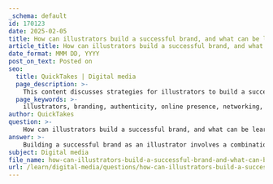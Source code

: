 ```yaml
---
_schema: default
id: 170123
date: 2025-02-05
title: How can illustrators build a successful brand, and what can be learned from case studies of notable illustrators?
article_title: How can illustrators build a successful brand, and what can be learned from case studies of notable illustrators?
date_format: MMM DD, YYYY
post_on_text: Posted on
seo:
  title: QuickTakes | Digital media
  page_description: >-
    This content discusses strategies for illustrators to build a successful brand, including the importance of authenticity, effective online presence, networking, and learning from case studies of notable illustrators.
  page_keywords: >-
    illustrators, branding, authenticity, online presence, networking, collaboration, brand strategy, case studies, successful illustrators, persistence, adaptability, sharing knowledge, creative process
author: QuickTakes
question: >-
    How can illustrators build a successful brand, and what can be learned from case studies of notable illustrators?
answer: >-
    Building a successful brand as an illustrator involves a combination of strategic planning, consistent effort, and leveraging various platforms to showcase your work. Here are some key strategies and insights drawn from the gathered information:\n\n1. **Authenticity and Consistency**: Being real and consistent in your branding is crucial. This means presenting a cohesive image across all platforms, whether it's your website, social media, or portfolio. Consistency helps in building recognition and trust with your audience.\n\n2. **Effective Online Presence**: Utilize social media and online platforms to showcase your talents. Regularly posting your work, engaging with followers, and sharing behind-the-scenes content can attract the right clients and opportunities. A strong online presence can significantly enhance your visibility in the competitive illustration market.\n\n3. **Networking and Collaboration**: Engaging with fellow creatives, industry professionals, and potential clients is vital. Networking can open doors to new opportunities and collaborations that can enhance your brand. Participating in community events, workshops, or online forums can help you connect with others in the industry.\n\n4. **Brand Strategy**: Developing a brand strategy that includes visual elements like a logo, color scheme, and typography can improve recognition. This strategy should reflect your unique style and the message you want to convey through your work.\n\n5. **Learning from Notable Illustrators**: Case studies of successful illustrators can provide valuable lessons. For instance, Wanda Gág's ability to blend storytelling with captivating visuals in her children's books showcases the importance of narrative in illustration. Similarly, the meticulous detail in Da Vinci's work highlights the value of skill and curiosity in artistic development.\n\n6. **Persistence and Adaptability**: Success in illustration often requires persistence. Many successful illustrators emphasize the importance of resilience in the face of rejection or missed opportunities. Learning to adapt and move forward is essential for long-term success.\n\n7. **Sharing Knowledge**: Consider starting a blog or newsletter to share insights, tips, and experiences with other artists. This not only positions you as an authority in your field but also helps build a community around your brand.\n\n8. **Case Studies and Real-World Examples**: Analyzing case studies, such as those involving illustrators who have collaborated with high-profile brands, can provide practical insights into effective branding strategies and the creative process.\n\nIn conclusion, building a successful brand as an illustrator requires a multifaceted approach that includes authenticity, strategic online presence, networking, and learning from the experiences of others. By applying these principles and continuously evolving your brand, you can create a lasting impact in the illustration industry.
subject: Digital media
file_name: how-can-illustrators-build-a-successful-brand-and-what-can-be-learned-from-case-studies-of-notable-illustrators.md
url: /learn/digital-media/questions/how-can-illustrators-build-a-successful-brand-and-what-can-be-learned-from-case-studies-of-notable-illustrators
---
```


&nbsp;